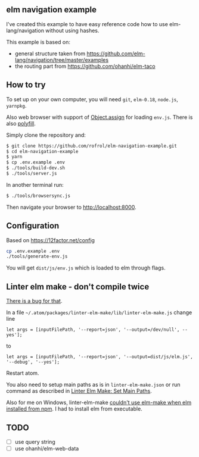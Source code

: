 ## elm navigation example

I've created this example to have easy reference code how to use elm-lang/navigation without using hashes.

This example is based on:

- general structure taken from https://github.com/elm-lang/navigation/tree/master/examples
- the routing part from https://github.com/ohanhi/elm-taco

## How to try

To set up on your own computer, you will need `git`, `elm-0.18`, `node.js`, `yarnpkg`.

Also web browser with support of [Object.assign](https://developer.mozilla.org/en/docs/Web/JavaScript/Reference/Global_Objects/Object/assign) for loading `env.js`. There is also [polyfill](https://github.com/sindresorhus/object-assign).

Simply clone the repository and:


```bash
$ git clone https://github.com/rofrol/elm-navigation-example.git
$ cd elm-navigation-example
$ yarn
$ cp .env.example .env
$ ./tools/build-dev.sh
$ ./tools/server.js
```

In another terminal run:

```bash
$ ./tools/browsersync.js
```

Then navigate your browser to [http://localhost:8000](http://localhost:8000).

## Configuration

Based on https://12factor.net/config

```bash
cp .env.example .env
./tools/generate-env.js
```

You will get `dist/js/env.js` which is loaded to elm through flags.

## Linter elm make - don't compile twice

[There is a bug for that](https://github.com/mybuddymichael/linter-elm-make/issues/107).

In a file `~/.atom/packages/linter-elm-make/lib/linter-elm-make.js` change line

`let args = [inputFilePath, '--report=json', '--output=/dev/null', --yes'];`

to

`let args = [inputFilePath, '--report=json', '--output=dist/js/elm.js', '--debug', '--yes'];`

Restart atom.

You also need to setup main paths as is in `linter-elm-make.json` or run command as described in [Linter Elm Make: Set Main Paths](https://github.com/mybuddymichael/linter-elm-make#linter-elm-make-set-main-paths).

Also for me on Windows, linter-elm-make [couldn't use elm-make when elm installed from npm](https://github.com/mybuddymichael/linter-elm-make/issues/100). I had to install elm from executable.

## TODO

- [ ] use query string
- [ ] use ohanhi/elm-web-data
